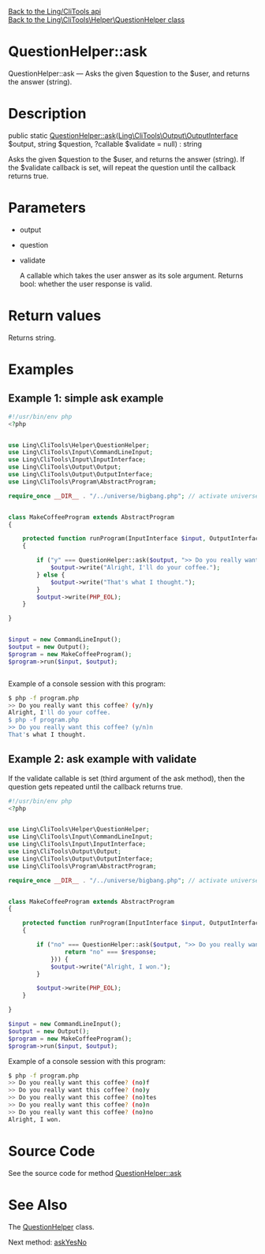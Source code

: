 [Back to the Ling/CliTools api](https://github.com/lingtalfi/CliTools/blob/master/doc/api/Ling/CliTools.md)<br>
[Back to the Ling\CliTools\Helper\QuestionHelper class](https://github.com/lingtalfi/CliTools/blob/master/doc/api/Ling/CliTools/Helper/QuestionHelper.md)


QuestionHelper::ask
================



QuestionHelper::ask — Asks the given $question to the $user, and returns the answer (string).




Description
================


public static [QuestionHelper::ask](https://github.com/lingtalfi/CliTools/blob/master/doc/api/Ling/CliTools/Helper/QuestionHelper/ask.md)([Ling\CliTools\Output\OutputInterface](https://github.com/lingtalfi/CliTools/blob/master/doc/api/Ling/CliTools/Output/OutputInterface.md) $output, string $question, ?callable $validate = null) : string




Asks the given $question to the $user, and returns the answer (string).
If the $validate callback is set, will repeat the question until the callback returns true.




Parameters
================


- output

    

- question

    

- validate

    A callable which takes the user answer as its sole argument.
Returns bool: whether the user response is valid.


Return values
================

Returns string.






Examples
================

Example 1: simple ask example
---------------------------



```php
#!/usr/bin/env php
<?php


use Ling\CliTools\Helper\QuestionHelper;
use Ling\CliTools\Input\CommandLineInput;
use Ling\CliTools\Input\InputInterface;
use Ling\CliTools\Output\Output;
use Ling\CliTools\Output\OutputInterface;
use Ling\CliTools\Program\AbstractProgram;

require_once __DIR__ . "/../universe/bigbang.php"; // activate universe


class MakeCoffeeProgram extends AbstractProgram
{

    protected function runProgram(InputInterface $input, OutputInterface $output)
    {

        if ("y" === QuestionHelper::ask($output, ">> Do you really want this coffee? (y/n)")) {
            $output->write("Alright, I'll do your coffee.");
        } else {
            $output->write("That's what I thought.");
        }
        $output->write(PHP_EOL);
    }

}


$input = new CommandLineInput();
$output = new Output();
$program = new MakeCoffeeProgram();
$program->run($input, $output);



```



Example of a console session with this program:


```bash
$ php -f program.php 
>> Do you really want this coffee? (y/n)y
Alright, I'll do your coffee.
$ php -f program.php 
>> Do you really want this coffee? (y/n)n
That's what I thought.

```

Example 2: ask example with validate
---------------------------

If the validate callable is set (third argument of the ask method),
then the question gets repeated until the callback returns true.



```php
#!/usr/bin/env php
<?php


use Ling\CliTools\Helper\QuestionHelper;
use Ling\CliTools\Input\CommandLineInput;
use Ling\CliTools\Input\InputInterface;
use Ling\CliTools\Output\Output;
use Ling\CliTools\Output\OutputInterface;
use Ling\CliTools\Program\AbstractProgram;

require_once __DIR__ . "/../universe/bigbang.php"; // activate universe


class MakeCoffeeProgram extends AbstractProgram
{

    protected function runProgram(InputInterface $input, OutputInterface $output)
    {

        if ("no" === QuestionHelper::ask($output, ">> Do you really want this coffee? (no)", function (string $response) {
                return "no" === $response;
            })) {
            $output->write("Alright, I won.");
        }

        $output->write(PHP_EOL);
    }

}

$input = new CommandLineInput();
$output = new Output();
$program = new MakeCoffeeProgram();
$program->run($input, $output);


```



Example of a console session with this program:


```bash
$ php -f program.php 
>> Do you really want this coffee? (no)f
>> Do you really want this coffee? (no)y
>> Do you really want this coffee? (no)tes
>> Do you really want this coffee? (no)n
>> Do you really want this coffee? (no)no
Alright, I won.
```



Source Code
===========
See the source code for method [QuestionHelper::ask](https://github.com/lingtalfi/CliTools/blob/master/Helper/QuestionHelper.php#L35-L46)


See Also
================

The [QuestionHelper](https://github.com/lingtalfi/CliTools/blob/master/doc/api/Ling/CliTools/Helper/QuestionHelper.md) class.

Next method: [askYesNo](https://github.com/lingtalfi/CliTools/blob/master/doc/api/Ling/CliTools/Helper/QuestionHelper/askYesNo.md)<br>

